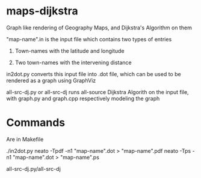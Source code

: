 # maps-dijkstra
Graph like rendering of Geography Maps, and Dijkstra's Algorithm on them

"map-name".in is the input file which contains two types of entries

1. Town-names with the latitude and longitude

2. Two town-names with the intervening distance

in2dot.py converts this input file into .dot file, which can be used to be rendered as a graph using GraphViz

all-src-dj.py or all-src-dj runs all-source Dijkstra Algorith on the input file, with graph.py and graph.cpp respectively modeling the graph


# Commands

Are in Makefile

./in2dot.py <map-name>
neato -Tpdf -n1 "map-name".dot > "map-name".pdf
neato -Tps -n1 "map-name".dot > "map-name".ps

all-src-dj.py/all-src-dj <map-name>
